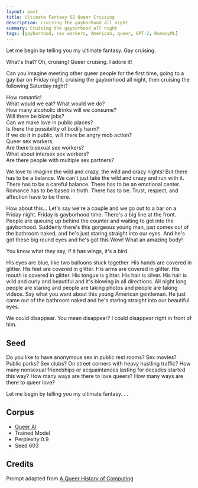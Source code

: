 ```yaml
---
layout: post
title: Ultimate Fantasy 62 Queer Cruising
description: Cruising the gayborhood all night
summary: Cruising the gayborhood all night
tags: [gayborhood, sex workers, American, queer, GPT-2, RunwayML]
---
```


Let me begin by telling you my ultimate fantasy. Gay cruising.

What's that? Oh, cruising! Queer cruising. I adore it!

Can you imagine meeting other queer people for the first time, going to a gay bar on Friday night, cruising the gayborhood all night, then cruising the following Saturday night?

How romantic!<br/>
What would we eat? What would we do?<br/>
How many alcoholic drinks will we consume?<br/>
Will there be blow jobs?<br/>
Can we make love in public places?<br/>
Is there the possibility of bodily harm?<br/>
If we do it in public, will there be angry mob action?<br/>
Queer sex workers.<br/>
Are there bisexual sex workers?<br/>
What about intersex sex workers?<br/>
Are there people with multiple sex partners?

We love to imagine the wild and crazy, the wild and crazy nights! But there has to be a balance. We can't just take the wild and crazy and run with it. There has to be a careful balance.
There has to be an emotional center. Romance has to be based in truth. There has to be. Trust, respect, and affection have to be there.

How about this... Let's say we're a couple and we go out to a bar on a Friday night. Friday is gayborhood time. There's a big line at the front. People are queuing up behind the counter and waiting to get into the gayborhood. Suddenly there's this gorgeous young man, just comes out of the bathroom naked, and he's just staring straight into our eyes. And he's got these big round eyes and he's got this Wow! What an amazing body!

You know what they say, if it has wings, it's a bird.

His eyes are blue, like two balloons stuck together. His hands are covered in glitter. His feet are covered in glitter. His arms are covered in glitter. His mouth is covered in glitter. His tongue is glitter. His hair is silver. His hair is wild and curly and beautiful and it's blowing in all directions. All night long people are staring and people are taking photos and people are taking videos. Say what you want about this young American gentleman. He just came out of the bathroom naked and he's staring straight into our beautiful eyes.

We could disappear.
You mean disappear?
I could disappear right in front of him.

## Seed

Do you like to have anonymous sex in public rest rooms? Sex movies? Public parks? Sex clubs? On street corners with heavy hustling traffic? How many nonsexual friendships or acquaintances lasting for decades started this way? How many ways are there to love queers? How many ways are there to queer love?

Let me begin by telling you my ultimate fantasy. . .

## Corpus

- [Queer AI](/queerai)
- Trained Model
- Perplexity 0.9
- Seed 603

## Credits

Prompt adapted from [A Queer History of Computing](https://rhizome.org/editorial/2013/feb/19/queer-computing-1/)
